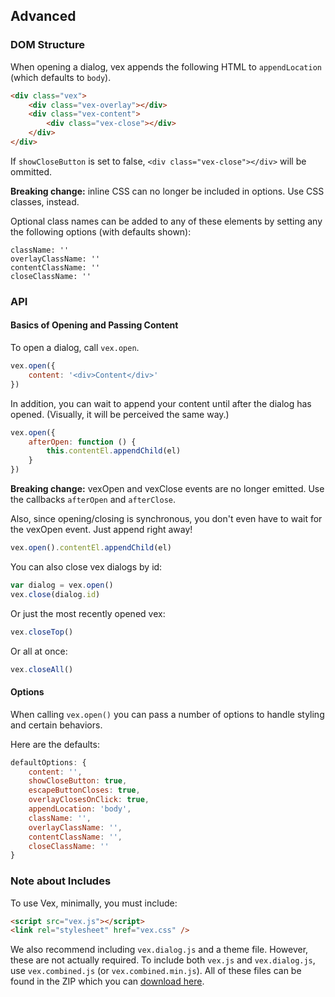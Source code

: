 ## Advanced

### DOM Structure

When opening a dialog, vex appends the following HTML to `appendLocation` (which defaults to `body`).

```html
<div class="vex">
    <div class="vex-overlay"></div>
    <div class="vex-content">
        <div class="vex-close"></div>
    </div>
</div>
```

If `showCloseButton` is set to false, `<div class="vex-close"></div>` will be ommitted.

**Breaking change:** inline CSS can no longer be included in options. Use CSS classes, instead.

Optional class names can be added to any of these elements by setting any the following options (with defaults shown):

```
className: ''
overlayClassName: ''
contentClassName: ''
closeClassName: ''
```

### API

#### Basics of Opening and Passing Content

To open a dialog, call `vex.open`.

```javascript
vex.open({
    content: '<div>Content</div>'
})
```

In addition, you can wait to append your content until after the dialog has opened. (Visually, it will be perceived the same way.)

```javascript
vex.open({
    afterOpen: function () {
        this.contentEl.appendChild(el)
    }
})
```

**Breaking change:** vexOpen and vexClose events are no longer emitted. Use the callbacks `afterOpen` and `afterClose`.

Also, since opening/closing is synchronous, you don't even have to wait for the vexOpen event. Just append right away!

```javascript
vex.open().contentEl.appendChild(el)
```

You can also close vex dialogs by id:
```javascript
var dialog = vex.open()
vex.close(dialog.id)
```

Or just the most recently opened vex:
```javascript
vex.closeTop()
```

Or all at once:
```javascript
vex.closeAll()
```

#### Options

When calling `vex.open()` you can pass a number of options to handle styling and certain behaviors.

Here are the defaults:

```javascript
defaultOptions: {
    content: '',
    showCloseButton: true,
    escapeButtonCloses: true,
    overlayClosesOnClick: true,
    appendLocation: 'body',
    className: '',
    overlayClassName: '',
    contentClassName: '',
    closeClassName: ''
}
```

### Note about Includes

To use Vex, minimally, you must include:

```html
<script src="vex.js"></script>
<link rel="stylesheet" href="vex.css" />
```

We also recommend including `vex.dialog.js` and a theme file. However, these are not actually required. To include both `vex.js` and `vex.dialog.js`, use `vex.combined.js` (or `vex.combined.min.js`). All of these files can be found in the ZIP which you can [download here](/vex).

<!-- Resources for the demos -->
<p style="-webkit-transform: translateZ(0)"></p>
<script src="/vex/js/vex.js"></script>
<script src="/vex/js/vex.dialog.js"></script>
<link rel="stylesheet" href="/vex/css/vex.css" />
<link rel="stylesheet" href="/vex/css/vex-theme-os.css">
<script>
    (function(){
        vex.defaultOptions.className = 'vex-theme-os';
    })();
</script>
